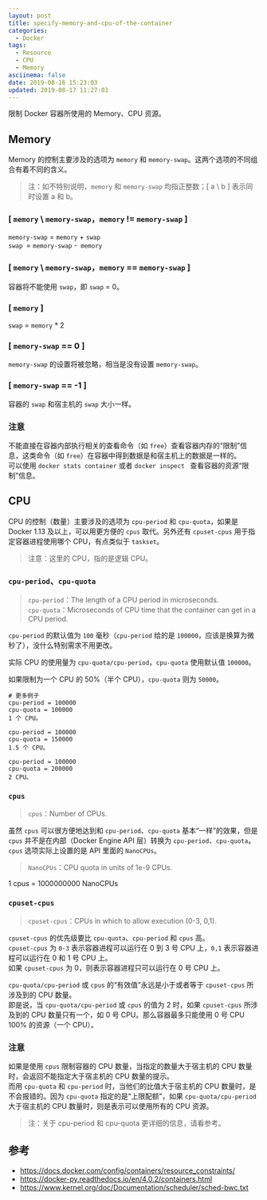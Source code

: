 ```yaml
---
layout: post
title: specify-memory-and-cpu-of-the-container
categories:
  - Docker
tags:
  - Resource
  - CPU
  - Memory
asciinema: false
date: 2019-08-16 15:23:03
updated: 2019-08-17 11:27:03
---
```


限制 Docker 容器所使用的 Memory、CPU 资源。

<!-- more -->

## Memory

Memory 的控制主要涉及的选项为 `memory` 和 `memory-swap`。这两个选项的不同组合有着不同的含义。

> 注：如不特别说明，`memory` 和 `memory-swap` 均指正整数；[ a \ b ] 表示同时设置 a 和 b。

### [ `memory` \ `memory-swap`，`memory` != `memory-swap` ]

`memory-swap` = `memory` + `swap`  
`swap `= `memory-swap` -` memory`

### [ `memory` \ `memory-swap`，`memory` == `memory-swap` ]

容器将不能使用 `swap`，即 `swap` = 0。

### [ `memory` ]

`swap` = `memory` * 2

### [ `memory-swap` == 0 ]

`memory-swap` 的设置将被忽略，相当是没有设置 `memory-swap`。

### [ `memory-swap` == -1 ]  
容器的 `swap` 和宿主机的 `swap` 大小一样。

### 注意

不能直接在容器内部执行相关的查看命令（如 `free`）查看容器内存的“限制”信息，这类命令（如 `free`）在容器中得到数据是和宿主机上的数据是一样的。  
可以使用 `docker stats container` 或者 `docker inspect ` 查看容器的资源“限制”信息。


## CPU

CPU 的控制（数量）主要涉及的选项为 `cpu-period` 和 `cpu-quota`，如果是 Docker 1.13 及以上，可以用更方便的 `cpus` 取代。另外还有 `cpuset-cpus` 用于指定容器进程使用哪个 CPU，有点类似于 `taskset`。

> 注意：这里的 CPU，指的是逻辑 CPU。

### `cpu-period`、`cpu-quota`

> `cpu-period`：The length of a CPU period in microseconds.  
`cpu-quota`：Microseconds of CPU time that the container can get in a CPU period.  

`cpu-period` 的默认值为 `100` 毫秒（`cpu-period` 给的是 `100000`，应该是换算为微秒了），没什么特别需求不用更改。

实际 CPU 的使用量为 `cpu-quota/cpu-period`，`cpu-quota` 使用默认值 `100000`。  

如果限制为一个 CPU 的 50%（半个 CPU），`cpu-quota` 则为 `50000`。

```
# 更多例子
cpu-period = 100000
cpu-quota = 100000
1 个 CPU。

cpu-period = 100000
cpu-quota = 150000
1.5 个 CPU。

cpu-period = 100000
cpu-quota = 200000
2 CPU。
```

### `cpus`

> `cpus`：Number of CPUs.

虽然 `cpus` 可以很方便地达到和 `cpu-period`、`cpu-quota` 基本“一样”的效果，但是 `cpus` 并不是在内部（Docker Engine API 层）转换为 `cpu-period`、`cpu-quota`。`cpus` 选项实际上设置的是 API 里面的 `NanoCPUs`。

> `NanoCPUs`：CPU quota in units of 1e-9 CPUs.

1 cpus = 1000000000 NanoCPUs


### `cpuset-cpus`

> `cpuset-cpus`：CPUs in which to allow execution (0-3, 0,1).

`cpuset-cpus` 的优先级要比 `cpu-quota`、`cpu-period` 和 `cpus` 高。  
`cpuset-cpus` 为 `0-3` 表示容器进程可以运行在 0 到 3 号 CPU 上，`0,1` 表示容器进程可以运行在 0 和 1 号 CPU 上。  
如果 `cpuset-cpus` 为 0，则表示容器进程只可以运行在 0 号 CPU 上。

`cpu-quota/cpu-period` 或 `cpus` 的“有效值”永远是小于或者等于 `cpuset-cpus` 所涉及到的 CPU 数量。  
即是说，当 `cpu-quota/cpu-period` 或 `cpus` 的值为 2 时，如果 `cpuset-cpus` 所涉及到的 CPU 数量只有一个，如 0 号 CPU。那么容器最多只能使用 0 号 CPU 100% 的资源（一个 CPU）。

### 注意
 
如果是使用 `cpus` 限制容器的 CPU 数量，当指定的数量大于宿主机的 CPU 数量时，会返回不能指定大于宿主机的 CPU 数量的提示。  
而用 `cpu-quota` 和 `cpu-period` 时，当他们的比值大于宿主机的 CPU 数量时，是不会报错的。因为 `cpu-quota` 指定的是“上限配额”，如果 `cpu-quota/cpu-period` 大于宿主机的 CPU 数量时，则是表示可以使用所有的 CPU 资源。

> 注：关于 cpu-period 和 cpu-quota 更详细的信息，请看参考。

## 参考

- <https://docs.docker.com/config/containers/resource_constraints/>
- <https://docker-py.readthedocs.io/en/4.0.2/containers.html>
- <https://www.kernel.org/doc/Documentation/scheduler/sched-bwc.txt>